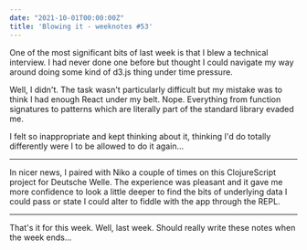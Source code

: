 ```yaml
---
date: "2021-10-01T00:00:00Z"
title: 'Blowing it - weeknotes #53'
---
```


One of the most significant bits of last week is that I blew a technical interview. I had never done one before but thought I could navigate my way around doing some kind
of d3.js thing under time pressure.

Well, I didn't. The task wasn't particularly difficult but my mistake was to think I had enough React under my belt. Nope. Everything from function signatures to patterns
which are literally part of the standard library evaded me.

I felt so inappropriate and kept thinking about it, thinking I'd do totally differently were I to be allowed to do it again...

---

In nicer news, I paired with Niko a couple of times on this ClojureScript project for Deutsche Welle. The experience was pleasant and it gave me more confidence to look a
little deeper to find the bits of underlying data I could pass or state I could alter to fiddle with the app through the REPL.

---

That's it for this week. Well, last week. Should really write these notes when the week ends...
